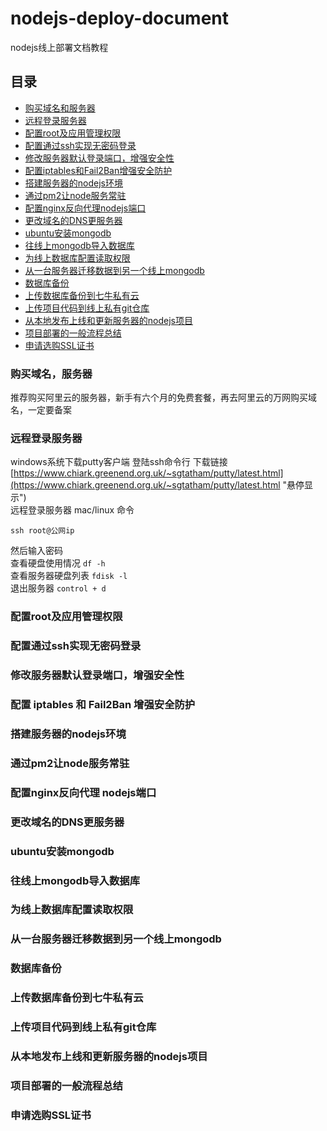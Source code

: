 # nodejs-deploy-document
nodejs线上部署文档教程

## 目录
* [购买域名和服务器](#购买域名，服务器)
* [远程登录服务器](#远程登录服务器)
* [配置root及应用管理权限](#配置root及应用管理权限)
* [配置通过ssh实现无密码登录](#配置通过ssh实现无密码登录)
* [修改服务器默认登录端口，增强安全性](#修改服务器默认登录端口，增强安全性)
* [配置iptables和Fail2Ban增强安全防护](#配置iptables和Fail2Ban增强安全防护)
* [搭建服务器的nodejs环境](#搭建服务器的nodejs环境)
* [通过pm2让node服务常驻](#通过pm2让node服务常驻)
* [配置nginx反向代理nodejs端口](#配置nginx反向代理nodejs端口)
* [更改域名的DNS更服务器](#更改域名的DNS更服务器)
* [ubuntu安装mongodb](#ubuntu安装mongodb)
* [往线上mongodb导入数据库](#往线上mongodb导入数据库)
* [为线上数据库配置读取权限](#为线上数据库配置读取权限)
* [从一台服务器迁移数据到另一个线上mongodb](#从一台服务器迁移数据到另一个线上mongodb)
* [数据库备份](#数据库备份)
* [上传数据库备份到七牛私有云](#上传数据库备份到七牛私有云)
* [上传项目代码到线上私有git仓库](#上传项目代码到线上私有git仓库)
* [从本地发布上线和更新服务器的nodejs项目](#从本地发布上线和更新服务器的nodejs项目)
* [项目部署的一般流程总结](#项目部署的一般流程总结)
* [申请选购SSL证书](#申请选购SSL证书)


### 购买域名，服务器
推荐购买阿里云的服务器，新手有六个月的免费套餐，再去阿里云的万网购买域名，一定要备案

### 远程登录服务器
windows系统下载putty客户端 登陆ssh命令行 
下载链接 [https://www.chiark.greenend.org.uk/~sgtatham/putty/latest.html](https://www.chiark.greenend.org.uk/~sgtatham/putty/latest.html "悬停显示")<br>
远程登录服务器     mac/linux 命令  
```
ssh root@公网ip
```
然后输入密码<br>
查看硬盘使用情况 `df -h` <br>
查看服务器硬盘列表 `fdisk -l` <br>
退出服务器 `control + d` <br>

### 配置root及应用管理权限
### 配置通过ssh实现无密码登录
### 修改服务器默认登录端口，增强安全性
### 配置 iptables 和 Fail2Ban 增强安全防护
### 搭建服务器的nodejs环境
### 通过pm2让node服务常驻
### 配置nginx反向代理 nodejs端口
### 更改域名的DNS更服务器
### ubuntu安装mongodb
### 往线上mongodb导入数据库
### 为线上数据库配置读取权限
### 从一台服务器迁移数据到另一个线上mongodb
### 数据库备份
### 上传数据库备份到七牛私有云
### 上传项目代码到线上私有git仓库
### 从本地发布上线和更新服务器的nodejs项目
### 项目部署的一般流程总结
### 申请选购SSL证书
